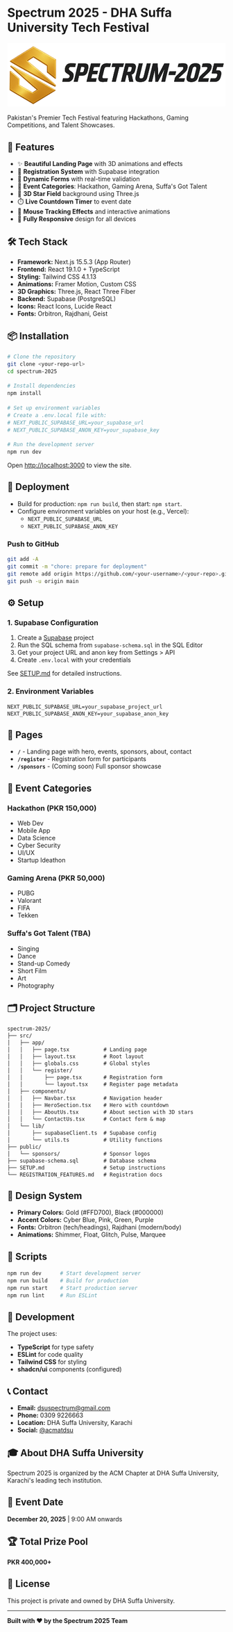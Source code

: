 # Spectrum 2025 - DHA Suffa University Tech Festival

![Spectrum 2025](public/sponsors/Logo%20Spectrum.png)

Pakistan's Premier Tech Festival featuring Hackathons, Gaming Competitions, and Talent Showcases.

## 🚀 Features

- ✨ **Beautiful Landing Page** with 3D animations and effects
- 📝 **Registration System** with Supabase integration
- 🎨 **Dynamic Forms** with real-time validation
- 🎯 **Event Categories**: Hackathon, Gaming Arena, Suffa's Got Talent
- 🌟 **3D Star Field** background using Three.js
- ⏱️ **Live Countdown Timer** to event date
- 🎨 **Mouse Tracking Effects** and interactive animations
- 📱 **Fully Responsive** design for all devices

## 🛠️ Tech Stack

- **Framework:** Next.js 15.5.3 (App Router)
- **Frontend:** React 19.1.0 + TypeScript
- **Styling:** Tailwind CSS 4.1.13
- **Animations:** Framer Motion, Custom CSS
- **3D Graphics:** Three.js, React Three Fiber
- **Backend:** Supabase (PostgreSQL)
- **Icons:** React Icons, Lucide React
- **Fonts:** Orbitron, Rajdhani, Geist

## 📦 Installation

```bash
# Clone the repository
git clone <your-repo-url>
cd spectrum-2025

# Install dependencies
npm install

# Set up environment variables
# Create a .env.local file with:
# NEXT_PUBLIC_SUPABASE_URL=your_supabase_url
# NEXT_PUBLIC_SUPABASE_ANON_KEY=your_supabase_key

# Run the development server
npm run dev
```

Open [http://localhost:3000](http://localhost:3000) to view the site.

## 🚢 Deployment

- Build for production: `npm run build`, then start: `npm start`.
- Configure environment variables on your host (e.g., Vercel):
  - `NEXT_PUBLIC_SUPABASE_URL`
  - `NEXT_PUBLIC_SUPABASE_ANON_KEY`

### Push to GitHub

```bash
git add -A
git commit -m "chore: prepare for deployment"
git remote add origin https://github.com/<your-username>/<your-repo>.git # if not set
git push -u origin main
```

## ⚙️ Setup

### 1. Supabase Configuration

1. Create a [Supabase](https://supabase.com/) project
2. Run the SQL schema from `supabase-schema.sql` in the SQL Editor
3. Get your project URL and anon key from Settings > API
4. Create `.env.local` with your credentials

See [SETUP.md](SETUP.md) for detailed instructions.

### 2. Environment Variables

```env
NEXT_PUBLIC_SUPABASE_URL=your_supabase_project_url
NEXT_PUBLIC_SUPABASE_ANON_KEY=your_supabase_anon_key
```

## 📄 Pages

- **`/`** - Landing page with hero, events, sponsors, about, contact
- **`/register`** - Registration form for participants
- **`/sponsors`** - (Coming soon) Full sponsor showcase

## 🎯 Event Categories

### Hackathon (PKR 150,000)
- Web Dev
- Mobile App
- Data Science
- Cyber Security
- UI/UX
- Startup Ideathon

### Gaming Arena (PKR 50,000)
- PUBG
- Valorant
- FIFA
- Tekken

### Suffa's Got Talent (TBA)
- Singing
- Dance
- Stand-up Comedy
- Short Film
- Art
- Photography

## 🗂️ Project Structure

```
spectrum-2025/
├── src/
│   ├── app/
│   │   ├── page.tsx           # Landing page
│   │   ├── layout.tsx         # Root layout
│   │   ├── globals.css        # Global styles
│   │   └── register/
│   │       ├── page.tsx       # Registration form
│   │       └── layout.tsx     # Register page metadata
│   ├── components/
│   │   ├── Navbar.tsx         # Navigation header
│   │   ├── HeroSection.tsx    # Hero with countdown
│   │   ├── AboutUs.tsx        # About section with 3D stars
│   │   └── ContactUs.tsx      # Contact form & map
│   └── lib/
│       ├── supabaseClient.ts  # Supabase config
│       └── utils.ts           # Utility functions
├── public/
│   └── sponsors/              # Sponsor logos
├── supabase-schema.sql        # Database schema
├── SETUP.md                   # Setup instructions
└── REGISTRATION_FEATURES.md   # Registration docs
```

## 🎨 Design System

- **Primary Colors:** Gold (#FFD700), Black (#000000)
- **Accent Colors:** Cyber Blue, Pink, Green, Purple
- **Fonts:** Orbitron (tech/headings), Rajdhani (modern/body)
- **Animations:** Shimmer, Float, Glitch, Pulse, Marquee

## 📝 Scripts

```bash
npm run dev      # Start development server
npm run build    # Build for production
npm run start    # Start production server
npm run lint     # Run ESLint
```

## 🔧 Development

The project uses:
- **TypeScript** for type safety
- **ESLint** for code quality
- **Tailwind CSS** for styling
- **shadcn/ui** components (configured)

## 📞 Contact

- **Email:** dsuspectrum@gmail.com
- **Phone:** 0309 9226663
- **Location:** DHA Suffa University, Karachi
- **Social:** [@acmatdsu](https://instagram.com/acmatdsu)

## 🎓 About DHA Suffa University

Spectrum 2025 is organized by the ACM Chapter at DHA Suffa University, Karachi's leading tech institution.

## 📅 Event Date

**December 20, 2025** | 9:00 AM onwards

## 🏆 Total Prize Pool

**PKR 400,000+**

## 📄 License

This project is private and owned by DHA Suffa University.

---

**Built with ❤️ by the Spectrum 2025 Team**
